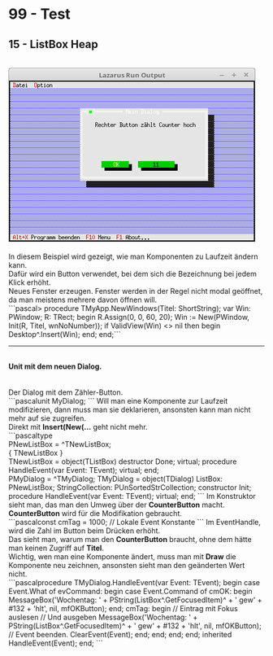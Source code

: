 # 99 - Test
## 15 - ListBox Heap
<br>
<img src="image.png" alt="Selfhtml"><br><br>
In diesem Beispiel wird gezeigt, wie man Komponenten zu Laufzeit ändern kann.<br>
Dafür wird ein Button verwendet, bei dem sich die Bezeichnung bei jedem Klick erhöht.<br>
Neues Fenster erzeugen. Fenster werden in der Regel nicht modal geöffnet, da man meistens mehrere davon öffnen will.<br>
```pascal>  procedure TMyApp.NewWindows(Titel: ShortString);
  var
    Win: PWindow;
    R: TRect;
  begin
    R.Assign(0, 0, 60, 20);
    Win := New(PWindow, Init(R, Titel, wnNoNumber));
    if ValidView(Win) <> nil then begin
      Desktop^.Insert(Win);
    end;
  end;```
<hr><br>
<b>Unit mit dem neuen Dialog.</b><br>
<br><br>
Der Dialog mit dem Zähler-Button.<br>
```pascalunit MyDialog;
```
Will man eine Komponente zur Laufzeit modifizieren, dann muss man sie deklarieren, ansonsten kann man nicht mehr auf sie zugreifen.<br>
Direkt mit <b>Insert(New(...</b> geht nicht mehr.<br>
```pascaltype
<br>
  PNewListBox = ^TNewListBox;
<br>
  { TNewListBox }
<br>
  TNewListBox = object(TListBox)
    destructor Done; virtual;
    procedure HandleEvent(var Event: TEvent); virtual;
  end;
<br>
  PMyDialog = ^TMyDialog;
  TMyDialog = object(TDialog)
    ListBox: PNewListBox;
    StringCollection: PUnSortedStrCollection;
    constructor Init;
    procedure HandleEvent(var Event: TEvent); virtual;
  end;
```
Im Konstruktor sieht man, das man den Umweg über der <b>CounterButton</b> macht.<br>
<b>CounterButton</b> wird für die Modifikation gebraucht.<br>
```pascalconst
  cmTag = 1000;  // Lokale Event Konstante
```
Im EventHandle, wird die Zahl im Button beim Drücken erhöht.<br>
Das sieht man, warum man den <b>CounterButton</b> braucht, ohne dem hätte man keinen Zugriff auf <b>Titel</b>.<br>
Wichtig, wen man eine Komponente ändert, muss man mit <b>Draw</b> die Komponente neu zeichnen, ansonsten sieht man den geänderten Wert nicht.<br>
```pascalprocedure TMyDialog.HandleEvent(var Event: TEvent);
begin
  case Event.What of
    evCommand: begin
      case Event.Command of
        cmOK: begin
          MessageBox('Wochentag: ' + PString(ListBox^.GetFocusedItem)^ + ' gew' + #132 + 'hlt', nil, mfOKButton);
        end;
        cmTag: begin
          // Eintrag mit Fokus auslesen
          // Und ausgeben
          MessageBox('Wochentag: ' + PString(ListBox^.GetFocusedItem)^ + ' gew' + #132 + 'hlt', nil, mfOKButton);
          // Event beenden.
          ClearEvent(Event);
        end;
      end;
    end;
  end;
  inherited HandleEvent(Event);
end;
```
<br>
